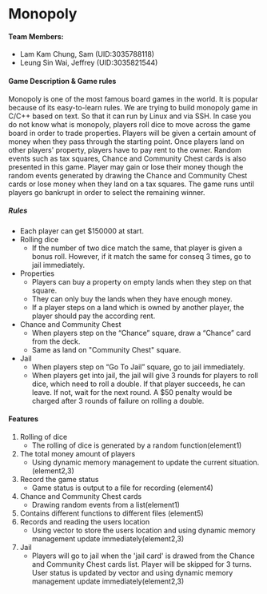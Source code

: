 # Monopoly

#### Team Members:
- Lam Kam Chung, Sam (UID:3035788118)
- Leung Sin Wai, Jeffrey (UID:3035821544)

#### Game Description & Game rules

Monopoly is one of the most famous board games in the world. It is popular because of its easy-to-learn rules. We are trying to build monopoly game in C/C++ based on text. So that it can run by Linux and via SSH. In case you do not know what is monopoly, players roll dice to move across the game board in order to trade properties. Players will be given a certain amount of money when they pass through the starting point. Once players land on other players' property, players have to pay rent to the owner. Random events such as tax squares, Chance and Community Chest cards is also presented in this game. Player may gain or lose their money though the random events generated by drawing the Chance and Community Chest cards or lose money when they land on a tax squares. The game runs until players go bankrupt in order to select the remaining winner.

##### Rules
- Each player can get $150000 at start.
- Rolling dice
    - If the number of two dice match the same, that player is given a bonus roll. However, if it match the same for conseq 3 times, go to jail immediately.
- Properties
    - Players can buy a property on empty lands when they step on that square.
    - They can only buy the lands when they have enough money.
    - If a player steps on a land which is owned by another player, the player should pay the according rent.
- Chance and Community Chest
    - When players step on the “Chance” square, draw a “Chance” card from the deck.
    - Same as land on "Community Chest" square.
- Jail
    - When players step on “Go To Jail” square, go to jail immediately.
    - When players get into jail, the jail will give 3 rounds for players to roll dice, which need to roll a double. If that player succeeds, he can leave. If not, wait for the next round. A $50 penalty would be charged after 3 rounds of failure on rolling a double.


#### Features
1. Rolling of dice
    - The rolling of dice is generated by a random function(element1)
2. The total money amount of players
    - Using dynamic memory management to update the current situation.(element2,3)
3. Record the game status
    - Game status is output to a file for recording (element4)
4. Chance and Community Chest cards
    - Drawing random events from a list(element1)
5. Contains different functions to different files (element5)
6. Records and reading the users location 
    - Using vector to store the users location and using dynamic memory management update immediately(element2,3)
7. Jail
    - Players will go to jail when the 'jail card' is drawed from the Chance and Community Chest cards list. Player will be skipped for 3 turns. User status is updated by vector and using dynamic memory management update immediately(element2,3)
